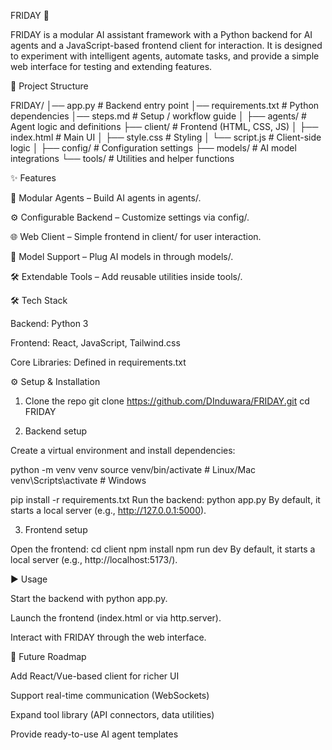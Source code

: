 FRIDAY 🤖

FRIDAY is a modular AI assistant framework with a Python backend for AI agents and a JavaScript-based frontend client for interaction. 
It is designed to experiment with intelligent agents, automate tasks, and provide a simple web interface for testing and extending features.



📂 Project Structure

FRIDAY/
│── app.py             # Backend entry point
│── requirements.txt   # Python dependencies
│── steps.md           # Setup / workflow guide
│
├── agents/            # Agent logic and definitions
├── client/            # Frontend (HTML, CSS, JS)
│   ├── index.html     # Main UI
│   ├── style.css      # Styling
│   └── script.js      # Client-side logic
│
├── config/            # Configuration settings
├── models/            # AI model integrations
└── tools/             # Utilities and helper functions



✨ Features

🧩 Modular Agents – Build AI agents in agents/.

⚙️ Configurable Backend – Customize settings via config/.

🌐 Web Client – Simple frontend in client/ for user interaction.

🤖 Model Support – Plug AI models in through models/.

🛠️ Extendable Tools – Add reusable utilities inside tools/.



🛠️ Tech Stack

Backend: Python 3

Frontend: React, JavaScript, Tailwind.css

Core Libraries: Defined in requirements.txt



⚙️ Setup & Installation
1. Clone the repo
git clone https://github.com/DInduwara/FRIDAY.git
cd FRIDAY

2. Backend setup

Create a virtual environment and install dependencies:

python -m venv venv
source venv/bin/activate   # Linux/Mac
venv\Scripts\activate      # Windows

pip install -r requirements.txt
Run the backend:
python app.py
By default, it starts a local server (e.g., http://127.0.0.1:5000).


3. Frontend setup

Open the frontend:
cd client
npm install
npm run dev
By default, it starts a local server (e.g.,  http://localhost:5173/).



▶️ Usage

Start the backend with python app.py.

Launch the frontend (index.html or via http.server).

Interact with FRIDAY through the web interface.


🌟 Future Roadmap

Add React/Vue-based client for richer UI

Support real-time communication (WebSockets)

Expand tool library (API connectors, data utilities)

Provide ready-to-use AI agent templates

